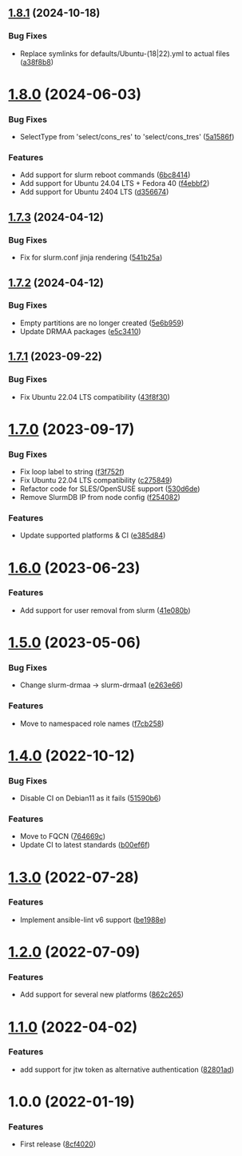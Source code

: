 ## [1.8.1](https://github.com/de-it-krachten/ansible-role-slurm/compare/v1.8.0...v1.8.1) (2024-10-18)


### Bug Fixes

* Replace symlinks for defaults/Ubuntu-(18|22).yml to actual files ([a38f8b8](https://github.com/de-it-krachten/ansible-role-slurm/commit/a38f8b89f6057e4ab1206af4c3005fdae176f7cb))

# [1.8.0](https://github.com/de-it-krachten/ansible-role-slurm/compare/v1.7.3...v1.8.0) (2024-06-03)


### Bug Fixes

* SelectType from 'select/cons_res' to 'select/cons_tres' ([5a1586f](https://github.com/de-it-krachten/ansible-role-slurm/commit/5a1586f42276d29a4d4e81b87f204a069b629594))


### Features

* Add support for slurm reboot commands ([6bc8414](https://github.com/de-it-krachten/ansible-role-slurm/commit/6bc8414ff34e4597fb7e071ae61f4a5dea80eda2))
* Add support for Ubuntu 24.04 LTS + Fedora 40 ([f4ebbf2](https://github.com/de-it-krachten/ansible-role-slurm/commit/f4ebbf2a392a858e0089d63fb6240795c20725f6))
* Add support for Ubuntu 2404 LTS ([d356674](https://github.com/de-it-krachten/ansible-role-slurm/commit/d356674f496bceda17b68b3f6ffc30a24cce2266))

## [1.7.3](https://github.com/de-it-krachten/ansible-role-slurm/compare/v1.7.2...v1.7.3) (2024-04-12)


### Bug Fixes

* Fix for slurm.conf jinja rendering ([541b25a](https://github.com/de-it-krachten/ansible-role-slurm/commit/541b25a318e25127b585756a3ba567edc3f23dcf))

## [1.7.2](https://github.com/de-it-krachten/ansible-role-slurm/compare/v1.7.1...v1.7.2) (2024-04-12)


### Bug Fixes

* Empty partitions are no longer created ([5e6b959](https://github.com/de-it-krachten/ansible-role-slurm/commit/5e6b959fb6cd02e51d3c048d2c9bd47c9ac2eff0))
* Update DRMAA packages ([e5c3410](https://github.com/de-it-krachten/ansible-role-slurm/commit/e5c341028138bc83b76e9d66c1d939845fd3ca68))

## [1.7.1](https://github.com/de-it-krachten/ansible-role-slurm/compare/v1.7.0...v1.7.1) (2023-09-22)


### Bug Fixes

* Fix Ubuntu 22.04 LTS compatibility ([43f8f30](https://github.com/de-it-krachten/ansible-role-slurm/commit/43f8f3062bb758791ef81fb28e4ad2d1859d055e))

# [1.7.0](https://github.com/de-it-krachten/ansible-role-slurm/compare/v1.6.0...v1.7.0) (2023-09-17)


### Bug Fixes

* Fix loop label to string ([f3f752f](https://github.com/de-it-krachten/ansible-role-slurm/commit/f3f752fddb46e7c7e28154fc444bb888fcc38eb8))
* Fix Ubuntu 22.04 LTS compatibility ([c275849](https://github.com/de-it-krachten/ansible-role-slurm/commit/c275849f96abb255cfd0f5599b43dfa45278265a))
* Refactor code for SLES/OpenSUSE support ([530d6de](https://github.com/de-it-krachten/ansible-role-slurm/commit/530d6de918513bb2f98f112eb1a0938ef123fef7))
* Remove SlurmDB IP from node config ([f254082](https://github.com/de-it-krachten/ansible-role-slurm/commit/f254082e397463b9f13c74624afe95e05d6955b9))


### Features

* Update supported platforms & CI ([e385d84](https://github.com/de-it-krachten/ansible-role-slurm/commit/e385d845514ac210a5a8a013899adf9624390d87))

# [1.6.0](https://github.com/de-it-krachten/ansible-role-slurm/compare/v1.5.0...v1.6.0) (2023-06-23)


### Features

* Add support for user removal from slurm ([41e080b](https://github.com/de-it-krachten/ansible-role-slurm/commit/41e080b3f7d69688c2b76ba87a3f120c2e8d9383))

# [1.5.0](https://github.com/de-it-krachten/ansible-role-slurm/compare/v1.4.0...v1.5.0) (2023-05-06)


### Bug Fixes

* Change slurm-drmaa -> slurm-drmaa1 ([e263e66](https://github.com/de-it-krachten/ansible-role-slurm/commit/e263e66c72d4173a2f5a9b083dde982f10535331))


### Features

* Move to namespaced role names ([f7cb258](https://github.com/de-it-krachten/ansible-role-slurm/commit/f7cb258b8e3fcf2f32555a64c2a37c017efc265e))

# [1.4.0](https://github.com/de-it-krachten/ansible-role-slurm/compare/v1.3.0...v1.4.0) (2022-10-12)


### Bug Fixes

* Disable CI on Debian11 as it fails ([51590b6](https://github.com/de-it-krachten/ansible-role-slurm/commit/51590b6e2c533ad1948c754563d35fee326f3f31))


### Features

* Move to FQCN ([764669c](https://github.com/de-it-krachten/ansible-role-slurm/commit/764669cf8ce97b29874dbc34091f683b95d38425))
* Update CI to latest standards ([b00ef6f](https://github.com/de-it-krachten/ansible-role-slurm/commit/b00ef6f6142b32f2b1865486e2516820a908a096))

# [1.3.0](https://github.com/de-it-krachten/ansible-role-slurm/compare/v1.2.0...v1.3.0) (2022-07-28)


### Features

* Implement ansible-lint v6 support ([be1988e](https://github.com/de-it-krachten/ansible-role-slurm/commit/be1988ec1bfabfb3fca120c4161b42c312aae3de))

# [1.2.0](https://github.com/de-it-krachten/ansible-role-slurm/compare/v1.1.0...v1.2.0) (2022-07-09)


### Features

* Add support for several new platforms ([862c265](https://github.com/de-it-krachten/ansible-role-slurm/commit/862c265883f6d46850c974f5e862985b22699f33))

# [1.1.0](https://github.com/de-it-krachten/ansible-role-slurm/compare/v1.0.0...v1.1.0) (2022-04-02)


### Features

* add support for jtw token as alternative authentication ([82801ad](https://github.com/de-it-krachten/ansible-role-slurm/commit/82801adfa8670d437a4f828281084ae89b33ef6c))

# 1.0.0 (2022-01-19)


### Features

* First release ([8cf4020](https://github.com/de-it-krachten/ansible-role-slurm/commit/8cf40201a5660bb86e0bbe4457a822af9d6abafb))
